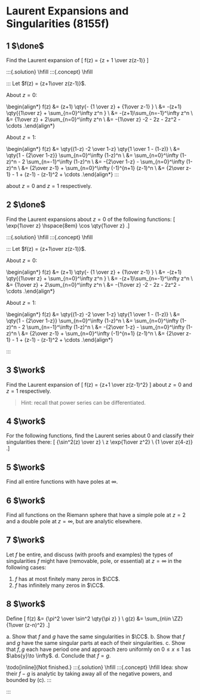 # Laurent Expansions and Singularities (8155f)

## 1 $\done$
Find the Laurent expansion of
\[
f(z) = {z + 1 \over z(z-1)}
\]

:::{.solution}
\hfill
:::{.concept}
\hfill

:::
Let $f(z) = {z+1\over z(z-1)}$.

About $z=0$:

\begin{align*}
f(z) 
&= (z+1) \qty{- {1 \over z} + {1\over z-1} } \\
&=  -(z+1) \qty{{1\over z} + \sum_{n=0}^\infty z^n } \\
&= -(z+1)\sum_{n=-1}^\infty z^n \\
&= {1\over z} + 2\sum_{n=0}^\infty z^n \\
&= -{1\over z} -2 - 2z - 2z^2 - \cdots
.\end{align*}

About $z=1$:

\begin{align*}
f(z) 
&= \qty{(1-z) -2 \over 1-z} \qty{1 \over 1 - (1-z)} \\
&= \qty{1 - {2\over 1-z}} \sum_{n=0}^\infty (1-z)^n \\ 
&= \sum_{n=0}^\infty (1-z)^n - 2 \sum_{n=-1}^\infty (1-z)^n \\
&= -{2\over 1-z} - \sum_{n=0}^\infty (1-z)^n \\
&= {2\over z-1} + \sum_{n=0}^\infty (-1)^{n+1} (z-1)^n \\
&= {2\over z-1} - 1 + (z-1) - (z-1)^2 + \cdots
.\end{align*}
:::


about $z=0$ and $z=1$ respectively.

## 2 $\done$

Find the Laurent expansions about $z=0$ of the following functions:
\[
\exp{1\over z} \hspace{8em} \cos \qty{1\over z}
.\]

:::{.solution}
\hfill
:::{.concept}
\hfill

:::
Let $f(z) = {z+1\over z(z-1)}$.

About $z=0$:

\begin{align*}
f(z) 
&= (z+1) \qty{- {1 \over z} + {1\over z-1} } \\
&=  -(z+1) \qty{{1\over z} + \sum_{n=0}^\infty z^n } \\
&= -(z+1)\sum_{n=-1}^\infty z^n \\
&= {1\over z} + 2\sum_{n=0}^\infty z^n \\
&= -{1\over z} -2 - 2z - 2z^2 - \cdots
.\end{align*}

About $z=1$:

\begin{align*}
f(z) 
&= \qty{(1-z) -2 \over 1-z} \qty{1 \over 1 - (1-z)} \\
&= \qty{1 - {2\over 1-z}} \sum_{n=0}^\infty (1-z)^n \\ 
&= \sum_{n=0}^\infty (1-z)^n - 2 \sum_{n=-1}^\infty (1-z)^n \\
&= -{2\over 1-z} - \sum_{n=0}^\infty (1-z)^n \\
&= {2\over z-1} + \sum_{n=0}^\infty (-1)^{n+1} (z-1)^n \\
&= {2\over z-1} - 1 + (z-1) - (z-1)^2 + \cdots
.\end{align*}


:::


## 3 $\work$

Find the Laurent expansion of 
\[
f(z) = {z+1 \over z(z-1)^2}
\]
about $z=0$ and $z=1$ respectively.

> Hint: recall that power series can be differentiated.

## 4 $\work$

For the following functions, find the Laurent series about $0$ and classify their singularities there:
\[
{\sin^2(z) \over z} \\
z \exp{1\over z^2} \\
{1 \over z(4-z)}
.\]

## 5 $\work$

Find all entire functions with have poles at $\infty$.

## 6 $\work$

Find all functions on the Riemann sphere that have a simple pole at $z=2$ and a double pole at $z=\infty$, but are analytic elsewhere.

## 7 $\work$
Let $f$ be entire, and discuss (with proofs and examples) the types of singularities $f$ might have (removable, pole, or essential) at $z=\infty$ in the following cases:

1. $f$ has at most finitely many zeros in $\CC$.
2. $f$ has infinitely many zeros in $\CC$.

## 8 $\work$
Define
\[
f(z) &= {\pi^2 \over \sin^2 \qty{\pi z} } \\
g(z) &= \sum_{n\in \ZZ} {1\over (z-n)^2}
.\]

a. Show that $f$ and $g$ have the same singularities in $\CC$.
b. Show that $f$ and $g$ have the same singular parts at each of their singularities.
c. Show that $f, g$ each have period one and approach zero uniformly on $0\leq x \leq 1$ as $\abs{y}\to \infty$.
d. Conclude that $f = g$.

\todo[inline]{Not finished.}
:::{.solution}
\hfill
:::{.concept}
\hfill
Idea: show their $f-g$ is analytic by taking away all of the negative powers, and bounded by (c).
:::

:::

